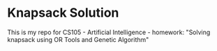 # Knapsack Solution
This is my repo for CS105 - Artificial Intelligence - homework: "Solving knapsack using OR Tools and Genetic Algorithm"
